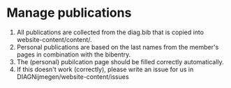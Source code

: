 # Manage publications 

1. All publications are collected from the diag.bib that is copied into website-content/content/.
2. Personal publications are based on the last names from the member's pages in combination with the bibentry.
3. The (personal) pubilcation page should be filled correctly automatically.
4. If this doesn't work (correctly), please write an issue for us in DIAGNijmegen/website-content/issues


